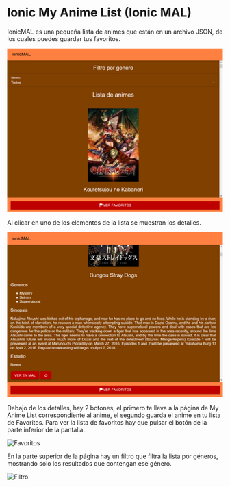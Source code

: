 # Ionic My Anime List (Ionic MAL)

IonicMAL es una pequeña lista de animes que están en un archivo JSON, de los cuales puedes guardar tus favoritos.

![Página principal](./images/Home.PNG)

Al clicar en uno de los elementos de la lista se muestran los detalles.

![Detalles](./images/Detalles.PNG)

Debajo de los detalles, hay 2 botones, el primero te lleva a la página de My Anime List correspondiente al anime, el segundo guarda el anime en tu lista de Favoritos. Para ver la lista de favoritos hay que pulsar el botón de la parte inferior de la pantalla.

![Favoritos](./images/Favoritos.gif)

En la parte superior de la página hay un filtro que filtra la lista por géneros, mostrando solo los resultados que contengan ese género.

![Filtro](./images/Filtro.gif)
